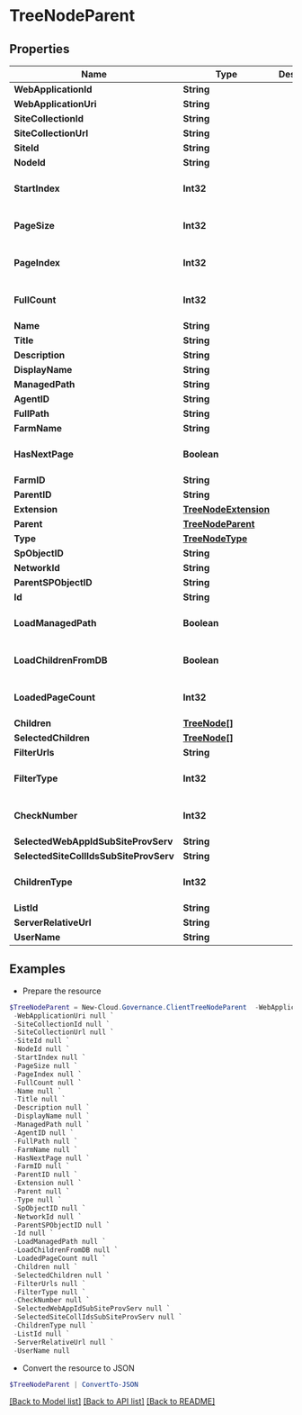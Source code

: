 # TreeNodeParent
## Properties

Name | Type | Description | Notes
------------ | ------------- | ------------- | -------------
**WebApplicationId** | **String** |  | [optional] 
**WebApplicationUri** | **String** |  | [optional] 
**SiteCollectionId** | **String** |  | [optional] 
**SiteCollectionUrl** | **String** |  | [optional] 
**SiteId** | **String** |  | [optional] 
**NodeId** | **String** |  | [optional] 
**StartIndex** | **Int32** |  | [optional] [default to 0]
**PageSize** | **Int32** |  | [optional] [default to 0]
**PageIndex** | **Int32** |  | [optional] [default to 0]
**FullCount** | **Int32** |  | [optional] [default to 0]
**Name** | **String** |  | [optional] 
**Title** | **String** |  | [optional] 
**Description** | **String** |  | [optional] 
**DisplayName** | **String** |  | [optional] 
**ManagedPath** | **String** |  | [optional] 
**AgentID** | **String** |  | [optional] 
**FullPath** | **String** |  | [optional] 
**FarmName** | **String** |  | [optional] 
**HasNextPage** | **Boolean** |  | [optional] [default to $false]
**FarmID** | **String** |  | [optional] 
**ParentID** | **String** |  | [optional] 
**Extension** | [**TreeNodeExtension**](TreeNodeExtension.md) |  | [optional] 
**Parent** | [**TreeNodeParent**](TreeNodeParent.md) |  | [optional] 
**Type** | [**TreeNodeType**](TreeNodeType.md) |  | [optional] 
**SpObjectID** | **String** |  | [optional] 
**NetworkId** | **String** |  | [optional] 
**ParentSPObjectID** | **String** |  | [optional] 
**Id** | **String** |  | [optional] 
**LoadManagedPath** | **Boolean** |  | [optional] [default to $false]
**LoadChildrenFromDB** | **Boolean** |  | [optional] [default to $false]
**LoadedPageCount** | **Int32** |  | [optional] [default to 0]
**Children** | [**TreeNode[]**](TreeNode.md) |  | [optional] 
**SelectedChildren** | [**TreeNode[]**](TreeNode.md) |  | [optional] 
**FilterUrls** | **String** |  | [optional] 
**FilterType** | **Int32** |  | [optional] [default to 0]
**CheckNumber** | **Int32** |  | [optional] [default to 0]
**SelectedWebAppIdSubSiteProvServ** | **String** |  | [optional] 
**SelectedSiteCollIdsSubSiteProvServ** | **String** |  | [optional] 
**ChildrenType** | **Int32** |  | [optional] [default to 0]
**ListId** | **String** |  | [optional] 
**ServerRelativeUrl** | **String** |  | [optional] 
**UserName** | **String** |  | [optional] 

## Examples

- Prepare the resource
```powershell
$TreeNodeParent = New-Cloud.Governance.ClientTreeNodeParent  -WebApplicationId null `
 -WebApplicationUri null `
 -SiteCollectionId null `
 -SiteCollectionUrl null `
 -SiteId null `
 -NodeId null `
 -StartIndex null `
 -PageSize null `
 -PageIndex null `
 -FullCount null `
 -Name null `
 -Title null `
 -Description null `
 -DisplayName null `
 -ManagedPath null `
 -AgentID null `
 -FullPath null `
 -FarmName null `
 -HasNextPage null `
 -FarmID null `
 -ParentID null `
 -Extension null `
 -Parent null `
 -Type null `
 -SpObjectID null `
 -NetworkId null `
 -ParentSPObjectID null `
 -Id null `
 -LoadManagedPath null `
 -LoadChildrenFromDB null `
 -LoadedPageCount null `
 -Children null `
 -SelectedChildren null `
 -FilterUrls null `
 -FilterType null `
 -CheckNumber null `
 -SelectedWebAppIdSubSiteProvServ null `
 -SelectedSiteCollIdsSubSiteProvServ null `
 -ChildrenType null `
 -ListId null `
 -ServerRelativeUrl null `
 -UserName null
```

- Convert the resource to JSON
```powershell
$TreeNodeParent | ConvertTo-JSON
```

[[Back to Model list]](../README.md#documentation-for-models) [[Back to API list]](../README.md#documentation-for-api-endpoints) [[Back to README]](../README.md)

